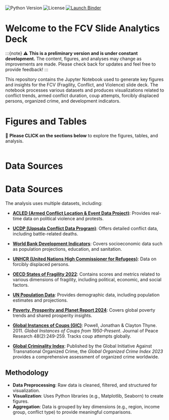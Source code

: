 ![Python Version](https://img.shields.io/badge/python-3.8%2B-blue)
![License](https://img.shields.io/github/license/mglpurroy/slide-deck-analytics-1)
[![Launch Binder](https://mybinder.org/badge_logo.svg)](https://mybinder.org/v2/gh/mglpurroy/slide-deck-analytics-1/main?urlpath=%2Fdoc%2Ftree%2Fdocs%2Fnotebooks%2Fmain.ipynb)

# Welcome to the FCV Slide Analytics Deck

:::{note}
⚠️ **This is a preliminary version and is under constant development.** The content, figures, and analyses may change as improvements are made. Please check back for updates and feel free to provide feedback!
:::

This repository contains the Jupyter Notebook used to generate key figures and insights for the FCV (Fragility, Conflict, and Violence) slide deck. The notebook processes various datasets and produces visualizations related to conflict trends, armed conflict duration, coup attempts, forcibly displaced persons, organized crime, and development indicators.


# Figures and Tables

📌 **Please CLICK on the sections below** to explore the figures, tables, and analysis.

```{tableofcontents}
```

# Data Sources

# Data Sources

The analysis uses multiple datasets, including:

- **[ACLED (Armed Conflict Location & Event Data Project)](https://acleddata.com/)**: Provides real-time data on political violence and protests.

- **[UCDP (Uppsala Conflict Data Program)](https://ucdp.uu.se/)**: Offers detailed conflict data, including battle-related deaths.

- **[World Bank Development Indicators](https://databank.worldbank.org/source/world-development-indicators)**: Covers socioeconomic data such as population projections, education, and sanitation.

- **[UNHCR (United Nations High Commissioner for Refugees)](https://www.unhcr.org/data.html)**: Data on forcibly displaced persons.

- **[OECD States of Fragility 2022](https://www.oecd.org/dac/states-of-fragility-2022-bc0ab39e-en.htm)**: Contains scores and metrics related to various dimensions of fragility, including political, economic, and social factors.

- **[UN Population Data](https://population.un.org/wpp/)**: Provides demographic data, including population estimates and projections.

- **[Poverty, Prosperity and Planet Report 2024](https://www.worldbank.org/en/publication/poverty-and-shared-prosperity)**: Covers global poverty trends and shared prosperity insights.

- **[Global Instances of Coups (GIC)](https://oefresearch.org/publications/global-instances-coups)**: Powell, Jonathan & Clayton Thyne. 2011. *Global Instances of Coups from 1950-Present*. Journal of Peace Research 48(2):249-259. Tracks coup attempts globally.

- **[Global Criminality Index](https://globalinitiative.net/analysis/global-organized-crime-index-2023/)**: Published by the Global Initiative Against Transnational Organized Crime, the *Global Organized Crime Index 2023* provides a comprehensive assessment of organized crime worldwide.



## Methodology

- **Data Preprocessing**: Raw data is cleaned, filtered, and structured for visualization.
- **Visualization**: Uses Python libraries (e.g., Matplotlib, Seaborn) to create figures.
- **Aggregation**: Data is grouped by key dimensions (e.g., region, income group, conflict type) to provide meaningful comparisons.


